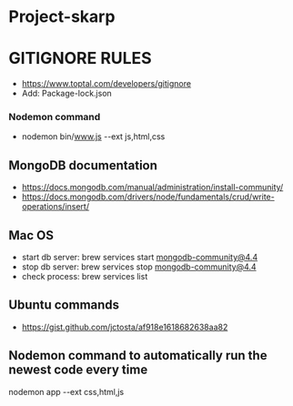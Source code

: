 # Project-skarp

# GITIGNORE RULES
- https://www.toptal.com/developers/gitignore
- Add: Package-lock.json

### Nodemon command

- nodemon bin/www.js --ext js,html,css

## MongoDB documentation

- https://docs.mongodb.com/manual/administration/install-community/
- https://docs.mongodb.com/drivers/node/fundamentals/crud/write-operations/insert/

## Mac OS

- start db server: brew services start mongodb-community@4.4
- stop db server: brew services stop mongodb-community@4.4
- check process: brew services list

## Ubuntu commands
- https://gist.github.com/jctosta/af918e1618682638aa82

## Nodemon command to automatically run the newest code every time
nodemon app --ext css,html,js
